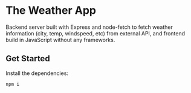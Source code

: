 # The Weather App

Backend server built with Express and node-fetch to fetch weather information (city, temp, windspeed, etc) from external API, and frontend build in JavaScript without any frameworks.

## Get Started
Install the dependencies:
```
npm i
```
